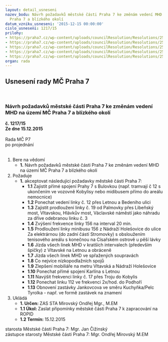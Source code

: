 ```yaml
---
layout: detail_usneseni
nazev_bodu: Návrh požadavků městské části Praha 7 ke změnám vedení MHD na území MČ
  Praha 7 a blízkého okolí
datum_vzniku_usneseni: '2015-12-15 00:00:00'
cislo_usneseni: 1217/15
prilohy:
- https://praha7.cz/wp-content/uploads/councilResolution/Resolutions/25632/81-15-duvodovka_ropid.doc
- https://praha7.cz/wp-content/uploads/councilResolution/Resolutions/25632/81-15-1383.doc
- https://praha7.cz/wp-content/uploads/councilResolution/Resolutions/25632/81-15-z%c3%a1pis_z_jedn%c3%a1n%c3%ad_28_1.doc
- https://praha7.cz/wp-content/uploads/councilResolution/Resolutions/25632/81-15-petice_12_1[1].jpg
- https://praha7.cz/wp-content/uploads/councilResolution/Resolutions/25632/81-15-memorandum_(3).rtf
organ: rada
---
```

<div id="ucUsn_pList" class="usn">
	<span><h2>Usnesení rady MČ Praha 7 </h2>
<br></span><div class="standBody">
<span><h3>Návrh požadavků městské části Praha 7 ke změnám vedení MHD na území MČ Praha 7 a blízkého okolí</h3></span><div class="center">
		<strong>č. 1217/15</strong><br>
	</div>
<div class="center">
		<strong>Ze dne 15.12.2015</strong><br><br>
	</div>Rada MČ P7<br> po projednání<br><br><ol>
<li>Bere na vědomí<ul><li>
<strong>1.</strong> Návrh požadavků městské části Praha 7 ke změnám vedení MHD na území MČ Praha 7 a blízkého okolí</li></ul>
</li>
<li>Požaduje<ul><li>
<strong>1.</strong> akceptovat následující požadavky městské části Praha 7:<ul>
<li>
<strong>1.1</strong> Zajistit přímé spojení Prahy 7 s Bulovkou (např. tramvají č 12 s ukončením ve vozovně Kobylisy nebo midibusem přímo do areálu nemocnice) </li>
<li>
<strong>1.2</strong> Ponechat vedení linky č. 12 přes Letnou a Bedeniho ulici   </li>
<li>
<strong>1.3</strong> 	Zajistit prodloužení linky č. 19 od Palmovky přes Libeňský most, Vltavskou, Hlávkův most, Václavské náměstí jako náhradu za dříve odebranou linku č. 3</li>
<li>
<strong>1.4</strong> 	Zvýšení frekvence linky 156 na interval 20 min. </li>
<li>
<strong>1.5</strong> 	Prodloužení linky minibusu 156 z Nádraží Holešovice do ulice Za elektrárnou (do zadní částí Stromovky) s obsloužením tenisového areálu s konečnou na Císařském ostrově u pěší lávky </li>
<li>
<strong>1.6</strong> 	Jízda všech linek MHD v kratších intervalech (především špičky) z Vltavské na Letnou a obráceně </li>
<li>
<strong>1.7</strong> 	Jízda všech linek MHD ve spřažených soupravách </li>
<li>
<strong>1.8</strong> Co nejvíce nízkopodlažních spojů </li>
<li>
<strong>1.9</strong> 	Zlepšení mobiliáře na metru Vltavská a Nádraží Holešovice</li>
<li>
<strong>1.10</strong> Ponechat přímé spojení Karlína s Letnou</li>
<li>
<strong>1.11</strong> 	Navýšit frekvenci linky č. 17 přes Troju do Kobylis </li>
<li>
<strong>1.12</strong> Ponechat linku  112 ve frekvenci 2x/hod. do Podhoří</li>
<li>
<strong>1.13</strong> Obnovení zastávky Jankovcova ve směru Kuchyňka/Pelc Tyrolka - např. ve formě zastávek na znamení  </li>
</ul>
</li></ul>
</li>
<li>Ukládá<ul>
<li>
<strong>1. Určen: </strong>ZAS STA Mirovský Ondřej Mgr., M.EM</li>
<li>
<strong>1.1 Úkol: </strong>Zaslat připomínky městské části Praha 7 k zapracování na ROPID</li>
<li>
<strong>1.2 Termín: </strong>15.12.2015</li>
</ul>
</li>
</ol>starosta Městské části Praha 7: Mgr. Jan Čižinský<br>zástupce starosty Městské části Praha 7: Mgr. Ondřej Mirovský M.EM 
</div>
</div>